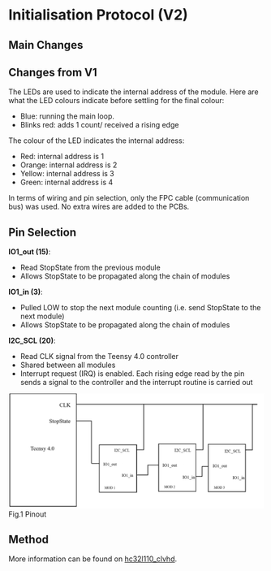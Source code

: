 # Initialisation Protocol (V2)
## Main Changes
## Changes from V1
The LEDs are used to indicate the internal address of the module. Here are what the LED colours indicate before settling for the final colour:
* Blue: running the main loop.
* Blinks red: adds 1 count/ received a rising edge

The colour of the LED indicates the internal address:
* Red: internal address is 1
* Orange: internal address is 2
* Yellow: internal address is 3
* Green: internal address is 4

In terms of wiring and pin selection, only the FPC cable (communication bus) was used. No extra wires are added to the PCBs.

## Pin Selection

**IO1_out (15)**:
* Read StopState from the previous module
* Allows StopState to be propagated along the chain of modules

**IO1_in (3)**:
* Pulled LOW to stop the next module counting (i.e. send StopState to the next module)
* Allows StopState to be propagated along the chain of modules

**I2C_SCL (20)**: 
* Read CLK signal from the Teensy 4.0 controller 
* Shared between all modules
* Interrupt request (IRQ) is enabled. Each rising edge read by the pin sends a signal to the controller and the interrupt routine is carried out

![alt text](pinout2.png)
Fig.1 Pinout

## Method
More information can be found on [hc32l110_clvhd](https://github.com/Aightech/hc32l110_clvhd.git).
